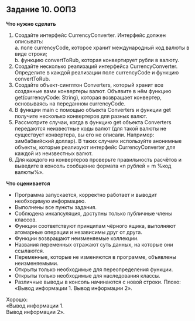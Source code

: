 ## Задание 10. ООП3
**Что нужно сделать**
1. Создайте интерфейс CurrencyConverter. Интерфейс должен описывать:
   </br>a. поле currencyCode, которое хранит международный код валюты в виде строки;
   </br>b. функцию convertToRub, которая конвертирует рубли в валюту.
2. Создайте несколько реализаций интерфейса CurrencyConverter. Определите в каждой реализации поле currencyCode и функцию convertToRub.
3. Создайте объект-синглтон Converters, который хранит все созданные вами конвертеры валют. Объявите в нём функцию get(currencyCode: String), которая возвращает конвертер, основываясь на переданном currencyCode.
4. В функции main с помощью объекта Converters и функции get получите несколько конвертеров для разных валют.
5. Рассмотрите случаи, когда в функцию get объекта Converters передаются неизвестные коды валют (для такой валюты не существует конвертера, вы его не описали. Например: зимбабвийский доллар). В таких случаях используйте анонимные объекты, которые реализуют интерфейс CurrencyConverter для каждой из неизвестных валют.
6. Для каждого из конвертеров проверьте правильность расчётов и выведите в консоль сообщение формата «n рублей = m %код валюты%».

**Что оценивается**
- Программа запускается, корректно работает и выводит необходимую информацию.
- Выполнены все пункты задания.
- Соблюдена инкапсуляция, доступны только публичные члены классов.
- Функции соответствуют принципам чёрного ящика, выполняют атомарные операции и независимы друг от друга.
- Функции возвращают неизменяемые коллекции.
- Названия переменных отражают суть данных, на которые они ссылаются.
- Переменные, которые не изменяются в программе, объявлены неизменяемыми.
- Открыты только необходимые для переопределения функции.
- Открыты только необходимые для наследования классы.
- Различные выводы в консоль начинаются с новой строки.
  Плохо: «Вывод информации 1. Вывод информации 2».

Хорошо:
</br> «Вывод информации 1.
</br> Вывод информации 2».